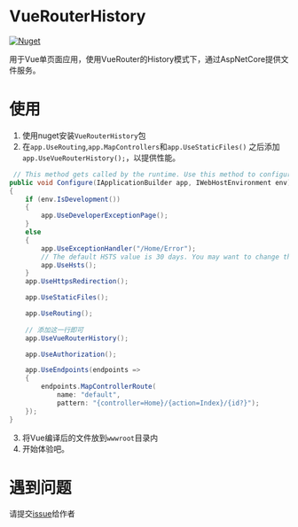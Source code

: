 # VueRouterHistory
[![Nuget](https://img.shields.io/nuget/v/VueRouterHistory)](https://www.nuget.org/packages/VueRouterHistory/)

用于Vue单页面应用，使用VueRouter的History模式下，通过AspNetCore提供文件服务。

# 使用
1. 使用nuget安装`VueRouterHistory`包
2. 在`app.UseRouting`,`app.MapControllers`和`app.UseStaticFiles()` 之后添加`app.UseVueRouterHistory();`，以提供性能。

```c#
 // This method gets called by the runtime. Use this method to configure the HTTP request pipeline.
public void Configure(IApplicationBuilder app, IWebHostEnvironment env)
{
    if (env.IsDevelopment())
    {
        app.UseDeveloperExceptionPage();
    }
    else
    {
        app.UseExceptionHandler("/Home/Error");
        // The default HSTS value is 30 days. You may want to change this for production scenarios, see https://aka.ms/aspnetcore-hsts.
        app.UseHsts();
    }
    app.UseHttpsRedirection();

    app.UseStaticFiles();

    app.UseRouting();
    
    // 添加这一行即可
    app.UseVueRouterHistory();

    app.UseAuthorization();

    app.UseEndpoints(endpoints =>
    {
        endpoints.MapControllerRoute(
            name: "default",
            pattern: "{controller=Home}/{action=Index}/{id?}");
    });
}
```
3. 将Vue编译后的文件放到`wwwroot`目录内
4. 开始体验吧。

# 遇到问题
请提交[issue](https://github.com/SpringHgui/VueRouterHistory/issues/new)给作者
